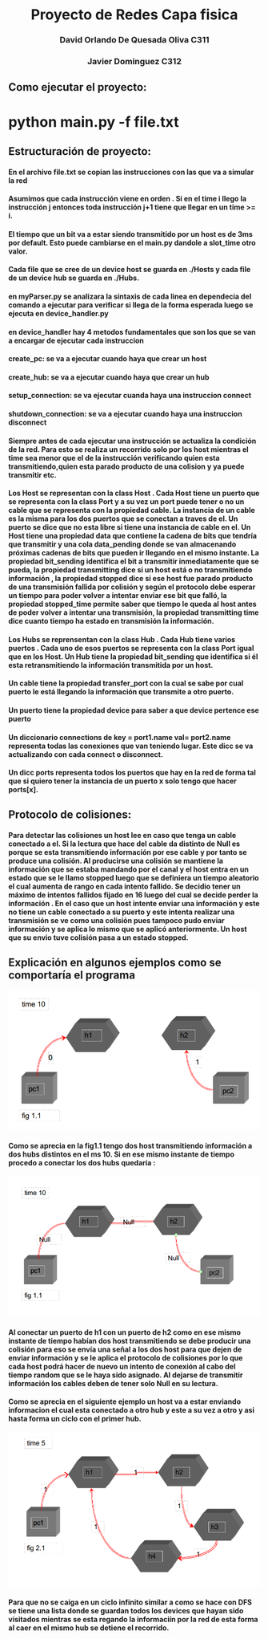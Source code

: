 # <center>Proyecto de Redes Capa fisica<center>
### <center>David Orlando De Quesada Oliva C311</center>
### <center>Javier Dominguez C312</center>

## Como ejecutar el proyecto:
# python main.py -f file.txt

## Estructuración de proyecto:
#### En el archivo file.txt se copian las instrucciones con las que va a  simular la red

#### Asumimos que cada instrucción viene en orden . Si en el time i llego la instrucción j entonces toda instrucción j+1 tiene que llegar en un time >= i.

#### El tiempo que un bit va a estar siendo transmitido por un host es de 3ms por default. Esto puede cambiarse en el main.py dandole a slot_time otro valor.
#### Cada file que se cree de un device host se guarda en ./Hosts y cada file de un device hub se guarda en ./Hubs.

#### en myParser.py se analizara la sintaxis de cada linea en dependecia del comando a ejecutar para verificar si llega de la forma esperada luego  se ejecuta en device_handler.py

#### en device_handler hay 4 metodos fundamentales que son los que se van a encargar de ejecutar cada instruccion
#### create_pc: se va a ejecutar cuando haya que crear un host
#### create_hub: se va a ejecutar cuando haya que crear un hub 
#### setup_connection: se va ejecutar cuanda haya una instruccion connect
#### shutdown_connection: se va a ejecutar cuando haya una instruccion disconnect
#### Siempre antes de cada ejecutar una instrucción se actualiza la condición de la red. Para esto se realiza un recorrido solo por los host mientras el time sea menor que el de la instrucción verificando quien esta transmitiendo,quien esta parado producto de una colision y ya puede transmitir etc.

#### Los Host se representan con la class Host . Cada Host tiene un puerto que se representa con la class Port y a su vez un port puede tener o no un cable que se representa con la propiedad cable. La instancia de un cable es la misma para los dos puertos que se conectan a traves de el. Un puerto se dice que no esta libre si tiene una instancia de cable en el. Un Host tiene una propiedad data que contiene la cadena de bits que tendría que transmitir y una cola data_pending donde se van almacenando próximas cadenas de bits que pueden ir llegando en el mismo instante. La propiedad bit_sending identifica el bit a transmitir inmediatamente que se pueda, la propiedad transmitting dice si un host está o no transmitiendo información , la propiedad stopped dice si ese host fue parado producto de una transmisión fallida por colisión y según el protocolo debe esperar un tiempo para poder volver a intentar enviar ese bit que falló, la propiedad stopped_time permite saber que tiempo le queda al host antes de poder volver a intentar una transmisión, la propiedad transmitting time dice cuanto tiempo ha estado en transmisión la información. 

#### Los Hubs se reprensentan con la class Hub . Cada Hub tiene varios puertos . Cada uno de esos puertos se representa con la class Port igual que en los Host. Un Hub tiene la propiedad bit_sending que identifica si él esta retransmitiendo la información transmitida por un host. 

#### Un cable tiene la propiedad transfer_port con la cual se sabe por cual  puerto le está llegando la información que transmite a otro puerto.

#### Un puerto tiene la propiedad device para saber a que device pertence ese puerto

#### Un diccionario  connections de key = port1.name val= port2.name representa todas las conexiones que van teniendo lugar. Este dicc se va actualizando con cada connect o disconnect.

#### Un dicc ports representa todos los puertos que hay en la red de forma tal que si quiero tener la instancia de un puerto x solo tengo que hacer ports[x].
 
## Protocolo de colisiones:
#### Para detectar las colisiones un host lee en caso que tenga un cable conectado a el. Si la lectura que hace del cable da distinto de Null es porque se esta transmitiendo información por ese cable y por tanto se produce una colisión. Al producirse una colisión se mantiene la información que se estaba mandando por el canal y el host entra en un estado que se le llamo stopped luego que se definiera un tiempo aleatorio el cual aumenta de rango en cada intento fallido. Se decidio tener un máximo de intentos fallidos fijado en 16 luego del cual se decide perder la información . En el caso que un host intente enviar una información y este no tiene un cable conectado a su puerto y este intenta realizar una transmisión se ve como una colisión pues tampoco pudo enviar información y se aplica lo mismo que se aplicó anteriormente. Un host que su envio tuve colisión pasa a un  estado stopped.

## Explicación  en algunos ejemplos como se comportaría el programa
![fig1.1](./images/fig1.1.png)
#### Como se aprecia en la fig1.1 tengo dos host transmitiendo información a dos hubs distintos en el ms 10. Si en ese mismo instante de tiempo procedo a conectar los dos hubs quedaría : 
![fig1.2](./images/fig1.2.png)
#### Al conectar un puerto de h1 con un puerto de h2 como en ese mismo instante de tiempo habían dos host transmitiendo se debe producir una colisión para eso se envía  una señal a los dos host para que dejen de enviar información y se le aplica el protocolo de colisiones por lo que cada host podrá hacer de nuevo un intento de conexión al cabo del tiempo random que se le haya sido asignado. Al dejarse de transmitir información los cables deben de tener solo Null en su lectura.



#### Como se aprecia en el siguiente ejemplo un host va a estar enviando informacion el cual esta conectado a otro hub y este a su vez a otro y asi hasta forma un ciclo con el primer hub.
![fig1.2](./images/fig2.1.png)
#### Para que no se caiga en un ciclo infinito similar a como se hace con DFS se tiene una lista donde se guardan todos los devices que hayan sido visitados mientras se esta regando la informaciín por la red de esta forma al caer en el mismo hub se detiene el recorrido.

#####






